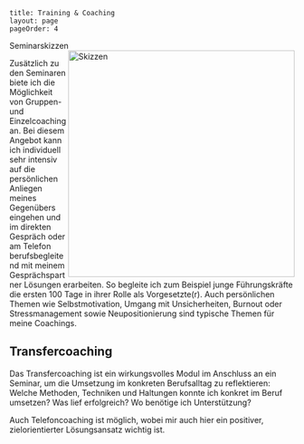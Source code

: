 ```
title: Training & Coaching
layout: page
pageOrder: 4
```

<div class="figure">
<div class="caption">
Seminarskizzen
</div>
 <img class="whiteborder" src="../../images/skizzen.png" alt="Skizzen" width="400" align="right">
</div>


<p>
	Zusätzlich zu den Seminaren biete ich die Möglichkeit von Gruppen- und Einzelcoaching an. Bei diesem Angebot kann ich individuell sehr intensiv auf die persönlichen Anliegen meines Gegenübers eingehen und im direkten Gespräch oder am Telefon berufsbegleitend mit meinem Gesprächspartner Lösungen erarbeiten. So begleite ich zum Beispiel junge Führungskräfte die ersten 100 Tage in ihrer Rolle als Vorgesetzte(r). Auch persönlichen Themen wie Selbstmotivation, Umgang mit Unsicherheiten, Burnout oder Stressmanagement sowie Neupositionierung sind typische Themen für meine Coachings.
</p>

<h2>Transfercoaching</h2>
Das Transfercoaching ist ein wirkungsvolles Modul im Anschluss an ein Seminar, um die Umsetzung im konkreten Berufsalltag zu reflektieren: Welche Methoden, Techniken und Haltungen konnte ich konkret im Beruf umsetzen? Was lief erfolgreich? Wo benötige ich Unterstützung? 



<p>Auch Telefoncoaching ist möglich, wobei mir auch hier ein positiver, zielorientierter Lösungsansatz wichtig ist.
</p>



